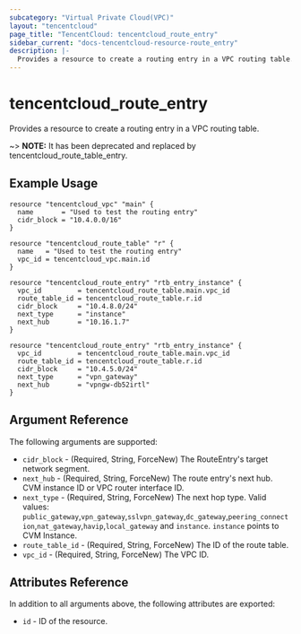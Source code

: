 ```yaml
---
subcategory: "Virtual Private Cloud(VPC)"
layout: "tencentcloud"
page_title: "TencentCloud: tencentcloud_route_entry"
sidebar_current: "docs-tencentcloud-resource-route_entry"
description: |-
  Provides a resource to create a routing entry in a VPC routing table.
---
```


# tencentcloud_route_entry

Provides a resource to create a routing entry in a VPC routing table.

~> **NOTE:** It has been deprecated and replaced by tencentcloud_route_table_entry.

## Example Usage

```hcl
resource "tencentcloud_vpc" "main" {
  name       = "Used to test the routing entry"
  cidr_block = "10.4.0.0/16"
}

resource "tencentcloud_route_table" "r" {
  name   = "Used to test the routing entry"
  vpc_id = tencentcloud_vpc.main.id
}

resource "tencentcloud_route_entry" "rtb_entry_instance" {
  vpc_id         = tencentcloud_route_table.main.vpc_id
  route_table_id = tencentcloud_route_table.r.id
  cidr_block     = "10.4.8.0/24"
  next_type      = "instance"
  next_hub       = "10.16.1.7"
}

resource "tencentcloud_route_entry" "rtb_entry_instance" {
  vpc_id         = tencentcloud_route_table.main.vpc_id
  route_table_id = tencentcloud_route_table.r.id
  cidr_block     = "10.4.5.0/24"
  next_type      = "vpn_gateway"
  next_hub       = "vpngw-db52irtl"
}
```

## Argument Reference

The following arguments are supported:

* `cidr_block` - (Required, String, ForceNew) The RouteEntry's target network segment.
* `next_hub` - (Required, String, ForceNew) The route entry's next hub. CVM instance ID or VPC router interface ID.
* `next_type` - (Required, String, ForceNew) The next hop type. Valid values: `public_gateway`,`vpn_gateway`,`sslvpn_gateway`,`dc_gateway`,`peering_connection`,`nat_gateway`,`havip`,`local_gateway` and `instance`. `instance` points to CVM Instance.
* `route_table_id` - (Required, String, ForceNew) The ID of the route table.
* `vpc_id` - (Required, String, ForceNew) The VPC ID.

## Attributes Reference

In addition to all arguments above, the following attributes are exported:

* `id` - ID of the resource.



